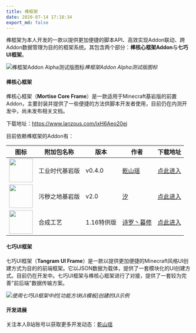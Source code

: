 ```yaml
---
title: 榫框架
date: 2020-07-14 17:18:34
export_md: false
---
```


榫框架为本人开发的一款以提供更加便捷的脚本API、高效实现Addon联动、跨Addon数据管理为目的的框架系统。其包含两个部分：**榫核心框架Addon**与**七巧UI框架**。

![榫框架Addon Alpha测试版图标](/MyBlog/mortise/images/mortise_icon.png)_榫框架Addon Alpha测试版图标_

#### 榫核心框架

榫核心框架（**Mortise Core Frame**）是一款适用于Minecraft基岩版的前置Addon，主要封装并提供了一些便捷的方法供脚本开发者使用，目前仍在内测开发中，尚未发布相关文档。



下载地址：https://www.lanzous.com/ixH6Aeo20ej

目前依赖榫框架的Addon有：

| 图标                                                         | 附加包名称     | 版本       | 作者                                          | 下载地址                                                 |
| ------------------------------------------------------------ | -------------- | ---------- | --------------------------------------------- | -------------------------------------------------------- |
| <img src="\MyBlog\mortise\images\icib_icon.png" style="width:64px;height:64px"/> | 工业时代基岩版 | v0.4.0     | [乾山瑶](https://space.bilibili.com/15122547) | [点此进入](/works/icib/index.html)                       |
| <img src="\MyBlog\mortise\images\mswy_icon.png" style="width:64px;height:64px"/> | 污秽之地基岩版 | v2.0       | [汐](https://space.bilibili.com/401779175)    | [点此进入](https://www.bilibili.com/read/cv6769795)      |
| <img src="\MyBlog\mortise\images\hcgy_icon.png" style="width:64px;height:64px"/> | 合成工艺       | 1.16特供版 | [诗罗丶暮修]()                                | [点此进入]([https://www.bilibili.com/video/BV1Zg4y1b7pi) |

#### 七巧UI框架

七巧UI框架（**Tangram UI Frame**）是一款以提供更加便捷的Minecraft风格UI创建方式为目的的前端框架。它以JSON数据为载体，提供了一套模块化的UI创建方式。目前仍在开发中。七巧UI框架与榫核心框架进行了对接，提供了一套较为完善"前后端"数据传输方案。

 ![](/MyBlog/mortise/images/tangram.jpg)_使用七巧UI框架中的[功能方块UI模板]创建的UI示例_

#### 开发进展

关注本人B站账号以获取更多开发动态：[乾山瑶](https://space.bilibili.com/15122547)
